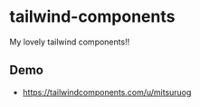 # tailwind-components

My lovely tailwind components!!

## Demo

- https://tailwindcomponents.com/u/mitsuruog